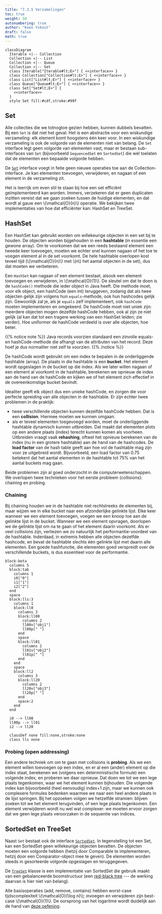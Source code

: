 ```yaml
---
title: "7.3.5 Verzamelingen"
toc: true
weight: 50
autonumbering: true
author: "Koen Yskout"
draft: false
math: true
---
```


```mermaid
classDiagram
  Iterable <|-- Collection
  Collection <|-- List
  Collection <|-- Queue
  Collection <|-- Set
  class Iterable["Iterable#lt;E>"] { <<interface>> }
  class Collection["Collection#lt;E>"] { <<interface>> }
  class List["List#lt;E>"] { <<interface>> }
  class Queue["Queue#lt;E>"] { <<interface>> }
  class Set["Set#lt;E>"] {
    <<interface>>
  }
  style Set fill:#cdf,stroke:#99f
```

## Set

Alle collecties die we totnogtoe gezien hebben, kunnen dubbels bevatten.
Bij een `Set` is dat niet het geval. Het is een abstractie voor een wiskundige verzameling: elk element komt hoogstens één keer voor.
In een wiskundige verzameling is ook de volgorde van de elementen niet van belang.
De `Set` interface legt geen volgorde van elementen vast, maar er bestaan sub-interfaces van `Set` (bijvoorbeeld `SequencedSet` en `SortedSet`) die wél toelaten dat de elementen een bepaalde volgorde hebben.

De [`Set`](https://docs.oracle.com/en/java/javase/21/docs/api/java.base/java/util/Set.html) interface voegt in feite geen nieuwe operaties toe aan de Collection-interface. Je kan elementen toevoegen, verwijderen, en nagaan of een element in de verzameling zit.

Het is leerrijk om even stil te staan bij hoe een set efficiënt geïmplementeerd kan worden.
Immers, verzekeren dat er geen duplicaten inzitten vereist dat we gaan zoeken tussen de huidige elementen, en dat wordt al gauw een \\(\mathcal{O}(n)\\) operatie.
We bekijken twee implementaties van hoe dat efficiënter kan: HashSet en TreeSet.

## HashSet

Een HashSet kan gebruikt worden om willekeurige objecten in een set bij te houden.
De objecten worden bijgehouden in een **hashtable** (in essentie een gewone array).
Om te voorkomen dat we een reeds bestaand element een tweede keer toevoegen, moeten we echter snel kunnen nagaan of het toe te voegen element al in de set voorkomt.
De hele hashtable overlopen kost teveel tijd (\\(\mathcal{O}(n)\\) met \\(n\\) het aantal objecten in de set), dus dat moeten we verbeteren.

Een `HashSet` kan nagaan of een element bestaat, alsook een element toevoegen en verwijderen, in \\(\mathcal{O}(1)\\).
De sleutel om dat te doen is de `hashCode()` methode die ieder object in Java heeft.
Die methode moet, voor elk object, een hashCode (een int) teruggeven, zodanig dat als twee objecten gelijk zijn volgens hun `equals`-methode, ook hun hashcodes gelijk zijn.
Gewoonlijk zal je, als je `equals` zelf implementeert, ook `hashCode` moeten implementeren en omgekeerd.
De hashCode moet niet uniek zijn: meerdere objecten mogen dezelfde hashCode hebben, ook al zijn ze niet gelijk (al kan dat tot een tragere werking van een HashSet leiden; zie verder). Hoe uniformer de hashCode verdeeld is over alle objecten, hoe beter.

{{% notice note %}}
Java records voorzien standaard een zinvolle equals- en hashCode-methode die afhangt van de attributen van het record.
Deze hoef je dus normaliter niet zelf te voorzien.
{{% /notice %}}

De hashCode wordt gebruikt om een index te bepalen in de onderliggende hashtable (array).
De plaats in die hashtable is een **bucket**.
Het element wordt opgeslagen in de bucket op die index.
Als we later willen nagaan of een element al voorkomt in de hashtable, berekenen we opnieuw de index aan de hand van de hashCode en kijken we of het element zich effectief in de overeenkomstige bucket bevindt.

Idealiter geeft elk object dus een unieke hashCode, en zorgen die voor perfecte spreiding van alle objecten in de hashtable.
Er zijn echter twee problemen in de praktijk:

- twee verschillende objecten kunnen dezelfde hashCode hebben. Dat is een **collision**. Hiermee moeten we kunnen omgaan.
- als er teveel elementen toegevoegd worden, moet de onderliggende hashtable dynamisch kunnen uitbreiden. Dat maakt dat elementen plots op een andere plaats (index) terecht kunnen komen als voorheen. Uitbreiden vraagt vaak **rehashing**, oftwel het opnieuw berekenen van de index (nu in een grotere hashtable) aan de hand van de hashcodes. De **load factor** van de hash table geeft aan hoe vol de hashtable mag zijn voor ze uitgebreid wordt. Bijvoorbeeld, een load factor van 0.75 betekent dat het aantal elementen in de hashtable tot 75% van het aantal buckets mag gaan.

Beide problemen zijn al goed onderzocht in de computerwetenschappen.
We overlopen twee technieken voor het eerste probleem (collisions): chaining en probing.

### Chaining

Bij chaining houden we in de hashtable niet rechtstreeks de elementen bij, maar wijzen we in elke bucket naar een afzonderlijke gelinkte lijst.
Elke keer wanneer we een element toevoegen, voegen we een knoop toe aan de gelinkte lijst in de bucket.
Wanneer we een element opvragen, doorlopen we de gelinkte lijst om na te gaan of het element daarin voorkomt.
Als er veel collisions zijn, verliezen we zo natuurlijk het performantie-voordeel van de hashtable.
Inderdaad, in extremis hebben alle objecten dezelfde hashcode, en bevat de hashtable slechts één gelinkte lijst met daarin alle elementen.
Een goede hashfunctie, die elementen goed verspreidt over de verschillende buckets, is dus essentieel voor de performantie.

```mermaid
block-beta
  columns 5
  block:tab
    columns 1
    i0["0"]
    i1["1"]
    i2["2"]
  end
  space
  block:lls:3
    columns 1
    block:ll0
      columns 3
      block:ll00
        columns 2
        ll00v["obj1"]
        ll00p[" "]
      end
      space
      block:ll01
        columns 2
        ll01v["obj2"]
        ll01p[" "]
      end
    end
    space
    block:ll2
      columns 3
      block:ll20
        columns 2
        ll20v["obj3"]
        ll20p[" "]
      end
      space:2
    end
  end

  i0 --> ll00
  ll00p --> ll01
  i2 --> ll20

  classDef none fill:none,stroke:none
  class lls none
```

### Probing (open addressing)

Een andere techniek om om te gaan met collisions is **probing**.
Als we een element willen toevoegen op een index, en er al een (ander) element op die index staat, berekenen we (volgens een deterministische formule) een volgende index, en proberen we daar opnieuw.
Dat doen we tot we een lege plaats tegenkomen, waar we het element kunnen bijhouden.
Die volgende index kan bijvoorbeeld (heel eenvoudig) index+1 zijn, maar we kunnen ook complexere formules bedenken waarmee we naar een heel andere plaats in de lijst springen.
Bij het opzoeken volgen we hetzelfde stramien: blijven zoeken tot we het element terugvinden, of een lege plaats tegenkomen.
Een element verwijderen wordt nu wel wat complexer: we moeten ervoor zorgen dat we geen lege plaats veroorzaken in de sequentie van indices.

## SortedSet en TreeSet

Naast `Set` bestaat ook de interface [`SortedSet`](https://docs.oracle.com/en/java/javase/21/docs/api/java.base/java/util/SortedSet.html).
In tegenstelling tot een Set, kan een SortedSet geen willekeurige objecten bevatten.
De objecten moeten een volgorde hebben (hetzij door Comparable te implementeren, hetzij door een Comparator-object mee te geven).
De elementen worden steeds in gesorteerde volgorde opgeslagen en teruggegeven.

De [`TreeSet`](https://docs.oracle.com/en/java/javase/21/docs/api/java.base/java/util/TreeSet.html) klasse is een implementatie van SortedSet die gebruik maakt van een gebalanceerde boomstructuur (een [red-black tree](https://en.wikipedia.org/wiki/Red%E2%80%93black_tree) --- de werking daarvan is hier niet van belang).

Alle basisoperaties (add, remove, contains) hebben worst-case tijdscomplexiteit \\(\mathcal{O}(\log n)\\); invoegen en verwijderen zijn best-case \\(\mathcal{O}(1)\\).
De oorsprong van het logaritme wordt duidelijk aan de hand van [deze oefening](oefeningen.md/#boomstructuur).
